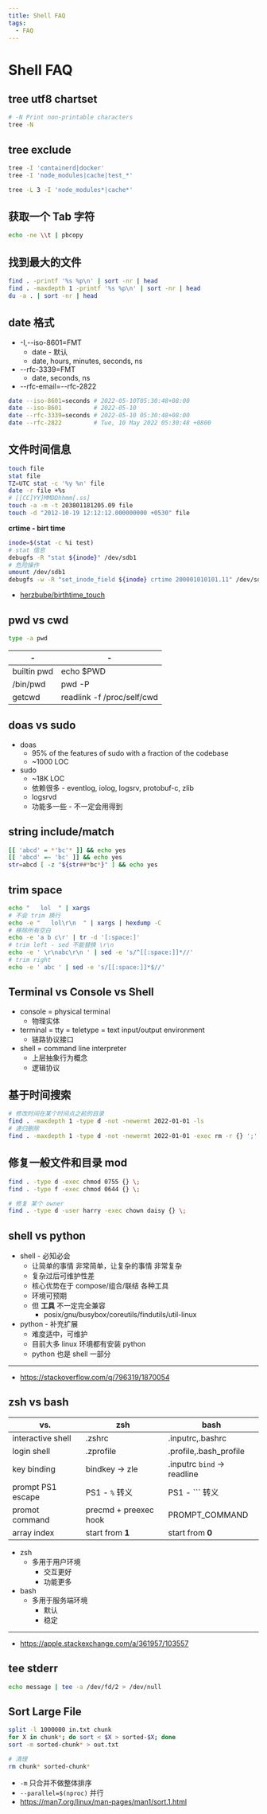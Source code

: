 ```yaml
---
title: Shell FAQ
tags:
  - FAQ
---
```


# Shell FAQ

## tree utf8 chartset

```bash
# -N Print non-printable characters
tree -N
```

## tree exclude

```bash
tree -I 'containerd|docker'
tree -I 'node_modules|cache|test_*'

tree -L 3 -I 'node_modules*|cache*'
```

## 获取一个 Tab 字符

```bash
echo -ne \\t | pbcopy
```

## 找到最大的文件

```bash
find . -printf '%s %p\n' | sort -nr | head
find . -maxdepth 1 -printf '%s %p\n' | sort -nr | head
du -a . | sort -nr | head
```

## date 格式

- -I,--iso-8601=FMT
  - date - 默认
  - date, hours, minutes, seconds, ns
- --rfc-3339=FMT
  - date, seconds, ns
- --rfc-email=--rfc-2822

```bash
date --iso-8601=seconds # 2022-05-10T05:30:48+08:00
date --iso-8601         # 2022-05-10
date --rfc-3339=seconds # 2022-05-10 05:30:48+08:00
date --rfc-2822         # Tue, 10 May 2022 05:30:48 +0800
```

## 文件时间信息

```bash
touch file
stat file
TZ=UTC stat -c '%y %n' file
date -r file +%s
# [[CC]YY]MMDDhhmm[.ss]
touch -a -m -t 203801181205.09 file
touch -d "2012-10-19 12:12:12.000000000 +0530" file
```

**crtime - birt time**

```bash
inode=$(stat -c %i test)
# stat 信息
debugfs -R "stat ${inode}" /dev/sdb1
# 危险操作
umount /dev/sdb1
debugfs -w -R "set_inode_field ${inode} crtime 200001010101.11" /dev/sdb1
```

- [herzbube/birthtime_touch](https://github.com/herzbube/birthtime_touch)

## pwd vs cwd

```bash
type -a pwd
```

| -           | -                          |
| ----------- | -------------------------- |
| builtin pwd | echo $PWD                  |
| /bin/pwd    | pwd -P                     |
| getcwd      | readlink -f /proc/self/cwd |

## doas vs sudo

- doas
  - 95% of the features of sudo with a fraction of the codebase
  - ~1000 LOC
- sudo
  - ~18K LOC
  - 依赖很多 - eventlog, iolog, logsrv, protobuf-c, zlib
  - logsrvd
  - 功能多一些 - 不一定会用得到

## string include/match

```bash
[[ 'abcd' = *'bc'* ]] && echo yes
[[ 'abcd' =~ 'bc' ]] && echo yes
str=abcd [ -z "${str##*bc*}" ] && echo yes
```

## trim space

```bash
echo "   lol  " | xargs
# 不会 trim 换行
echo -e "   lol\r\n  " | xargs | hexdump -C
# 移除所有空白
echo -e 'a b c\r' | tr -d '[:space:]'
# trim left - sed 不能替换 \r\n
echo -e ' \r\nabc\r\n ' | sed -e 's/^[[:space:]]*//'
# trim right
echo -e ' abc ' | sed -e 's/[[:space:]]*$//'
```

## Terminal vs Console vs Shell

- console = physical terminal
  - 物理实体
- terminal = tty = teletype = text input/output environment
  - 链路协议接口
- shell = command line interpreter
  - 上层抽象行为概念
  - 逻辑协议

## 基于时间搜索

```bash
# 修改时间在某个时间点之前的目录
find . -maxdepth 1 -type d -not -newermt 2022-01-01 -ls
# 递归删除
find . -maxdepth 1 -type d -not -newermt 2022-01-01 -exec rm -r {} ';'
```

## 修复一般文件和目录 mod

```bash
find . -type d -exec chmod 0755 {} \;
find . -type f -exec chmod 0644 {} \;

# 修复 某个 owner
find . -type d -user harry -exec chown daisy {} \;
```

## shell vs python

- shell - 必知必会
  - 让简单的事情 非常简单，让复杂的事情 非常复杂
  - 复杂过后可维护性差
  - 核心优势在于 compose/组合/联结 各种工具
  - 环境可预期
  - 但 **工具** 不一定完全兼容
    - posix/gnu/busybox/coreutils/findutils/util-linux
- python - 补充扩展
  - 难度适中，可维护
  - 目前大多 linux 环境都有安装 python
  - python 也是 shell 一部分

---

- https://stackoverflow.com/q/796319/1870054

## zsh vs bash

| vs.               | zsh                   | bash                        |
| ----------------- | --------------------- | --------------------------- |
| interactive shell | .zshrc                | .inputrc,.bashrc            |
| login shell       | .zprofile             | .profile,.bash_profile      |
| key binding       | bindkey -> zle        | .inputrc `bind` -> readline |
| prompt PS1 escape | PS1 - `%` 转义        | PS1 - `\`` 转义             |
| promot command    | precmd + preexec hook | PROMPT_COMMAND              |
| array index       | start from **1**      | start from **0**            |

- zsh
  - 多用于用户环境
    - 交互更好
    - 功能更多
- bash
  - 多用于服务端环境
    - 默认
    - 稳定

---

- https://apple.stackexchange.com/a/361957/103557

## tee stderr

```bash
echo message | tee -a /dev/fd/2 > /dev/null
```

## Sort Large File

```bash
split -l 1000000 in.txt chunk
for X in chunk*; do sort < $X > sorted-$X; done
sort -m sorted-chunk* > out.txt

# 清理
rm chunk* sorted-chunk*
```

- `-m` 只合并不做整体排序
- `--parallel=$(nproc)` 并行
- https://man7.org/linux/man-pages/man1/sort.1.html
